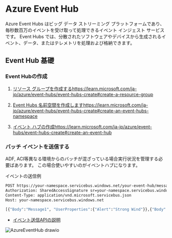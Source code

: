 # Azure Event Hub

Azure Event Hubs はビッグ データ ストリーミング プラットフォームであり、毎秒数百万のイベントを受け取って処理できるイベント インジェスト サービスです。 Event Hubs では、分散されたソフトウェアやデバイスから生成されるイベント、データ、またはテレメトリを処理および格納できます。 

## Event Hub 基礎

### Event Hubの作成

1. [リソース グループを作成する](https://learn.microsoft.com/ja-jp/azure/event-hubs/event-hubs-create#create-a-resource-group)https://learn.microsoft.com/ja-jp/azure/event-hubs/event-hubs-create#create-a-resource-group

2. [Event Hubs 名前空間を作成します](https://learn.microsoft.com/ja-jp/azure/event-hubs/event-hubs-create#create-an-event-hubs-namespace)https://learn.microsoft.com/ja-jp/azure/event-hubs/event-hubs-create#create-an-event-hubs-namespace

3. [イベント ハブの作成](https://learn.microsoft.com/ja-jp/azure/event-hubs/event-hubs-create#create-an-event-hub)https://learn.microsoft.com/ja-jp/azure/event-hubs/event-hubs-create#create-an-event-hub

### バッチ イベントを送信する

ADF, ACI等異なる環境からのバッチが混ざっている場合実行状況を管理する必要ばあります。
この場合使いやすいのがイベントハブになります。

イベントの送信例
```sh
POST https://your-namespace.servicebus.windows.net/your-event-hub/messages?timeout=60&api-version=2014-01 HTTP/1.1  
Authorization: SharedAccessSignature sr=your-namespace.servicebus.windows.net&sig=your-sas-key&se=1456197782&skn=RootManageSharedAccessKey  
Content-Type: application/vnd.microsoft.servicebus.json  
Host: your-namespace.servicebus.windows.net  
  
[{"Body":"Message1", "UserProperties":{"Alert":"Strong Wind"}},{"Body":"Message2"},{"Body":"Message3"}]
```

- [イベント送信APIの説明](https://learn.microsoft.com/ja-jp/rest/api/eventhub/send-batch-events)

![AzureEventHub drawio](https://github.com/LowyShin/KnowledgeBase/assets/20239203/e009bfaf-9a4a-4ff0-bad3-bda9efe843da)
